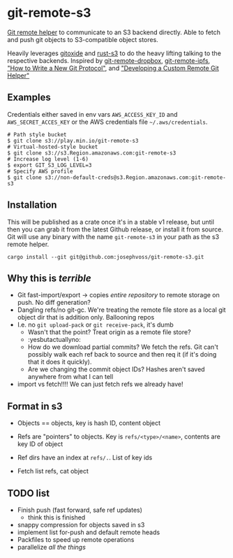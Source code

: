 # git-remote-s3

[Git remote helper](https://git-scm.com/docs/gitremote-helpers) to communicate to an S3 backend directly. Able to fetch and
push git objects to S3-compatible object stores.

Heavily leverages [gitoxide](https://github.com/Byron/gitoxide) and
[rust-s3](https://crates.io/crates/rust-s3) to do the heavy lifting talking to
the respective backends. Inspired by
[git-remote-dropbox](https://github.com/anishathalye/git-remote-dropbox),
[git-remote-ipfs](https://github.com/cryptix/git-remote-ipfs), ["How to Write a New Git Protocol"](https://rovaughn.github.io/2015-2-9.html), and ["Developing
a Custom Remote Git
Helper"](https://www.apriorit.com/dev-blog/715-virtualization-git-remote-helper)

## Examples

Credentials either saved in env vars `AWS_ACCESS_KEY_ID` and
`AWS_SECRET_ACCES_KEY` or the AWS credentials file `~/.aws/credentials`.

```
# Path style bucket
$ git clone s3://play.min.io/git-remote-s3
# Virtual-hosted-style bucket
$ git clone s3://s3.Region.amazonaws.com:git-remote-s3
# Increase log level (1-6)
$ export GIT_S3_LOG_LEVEL=3
# Specify AWS profile
$ git clone s3://non-default-creds@s3.Region.amazonaws.com:git-remote-s3
```

## Installation

This will be published as a crate once it's in a stable v1 release, but until
then you can grab it from the latest Github release, or install it from
source. Git will use any binary with the name `git-remote-s3` in your path as
the s3 remote helper.

```
cargo install --git git@github.com:josephvoss/git-remote-s3.git
```

## Why this is *terrible*

* Git fast-import/export -> copies *entire repository* to remote storage on
  push. No diff generation?
* Dangling refs/no git-gc. We're treating the remote file store as a local git
  object dir that is addition only. Ballooning repos
* I.e. no `git upload-pack` or `git receive-pack`, it's dumb
  * Wasn't that the point? Treat origin as a remote file store?
  * :yesbutactuallyno:
  * How do we download partial commits? We fetch the refs. Git can't possibly
    walk each ref back to source and then req it (if it's doing that it does it
quickly).
  * Are we changing the commit object IDs? Hashes aren't saved anywhere from
    what I can tell
* import vs fetch!!!! We can just fetch refs we already have!

## Format in s3

* Objects == objects, key is hash ID, content object
* Refs are "pointers" to objects. Key is `refs/<type>/<name>`, contents are key
  ID of object
* Ref dirs have an index at `refs/.`. List of key ids

* Fetch list refs, cat object

## TODO list

* Finish push (fast forward, safe ref updates)
  * think this is finished
* snappy compression for objects saved in s3
* implement list for-push and default remote heads
* Packfiles to speed up remote operations
* parallelize *all the things*
